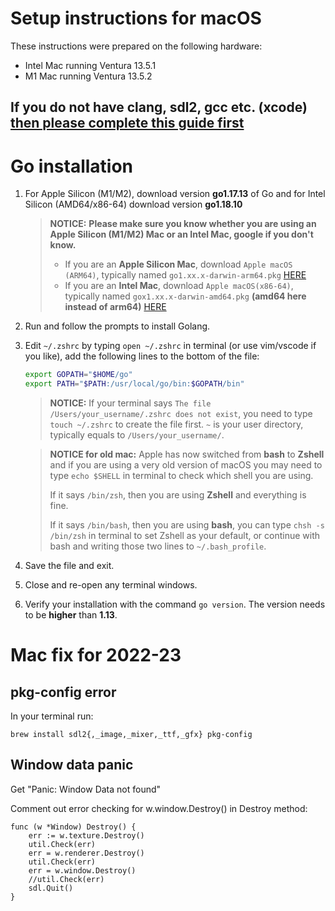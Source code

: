 # Setup instructions for macOS

These instructions were prepared on the following hardware:
* Intel Mac running Ventura 13.5.1
* M1 Mac running Ventura 13.5.2
## **If you do not have clang, sdl2, gcc etc. (xcode) [then please complete this guide first](mac_prelim.md)**

# Go installation 
1. For Apple Silicon (M1/M2), download version **go1.17.13** of Go and for Intel Silicon (AMD64/x86-64) download version **go1.18.10**

   > **NOTICE:**
   > **Please make sure you know whether you are using an Apple Silicon (M1/M2) Mac or an Intel Mac, google if you don't know.** 
   > * If you are an **Apple Silicon Mac**, download `Apple macOS (ARM64)`, typically named `go1.xx.x-darwin-arm64.pkg` [HERE](https://go.dev/dl/go1.17.13.darwin-arm64.pkg)
   > * If you are an **Intel Mac**, download `Apple macOS(x86-64)`, typically named `gox1.xx.x-darwin-amd64.pkg` **(amd64 here instead of arm64)** [HERE](https://go.dev/dl/go1.18.10.darwin-amd64.pkg)

2. Run and follow the prompts to install Golang.

3. Edit `~/.zshrc` by typing `open ~/.zshrc` in terminal (or use vim/vscode if you like), add the following lines to the bottom of the file:

   ``` bash
   export GOPATH="$HOME/go"
   export PATH="$PATH:/usr/local/go/bin:$GOPATH/bin"
   ```
   > **NOTICE:** If your terminal says `The file /Users/your_username/.zshrc does not exist`, you need to type `touch ~/.zshrc` to create the file first.
   > `~` is your user directory, typically equals to `/Users/your_username/`.
 
   > **NOTICE for old mac:** Apple has now switched from **bash** to **Zshell** and if you are using a very old version of macOS you may need to type `echo $SHELL` in terminal to check which shell you are using.
   > 
   > If it says `/bin/zsh`, then you are using **Zshell** and everything is fine.
   > 
   > If it says `/bin/bash`, then you are using **bash**, you can type `chsh -s /bin/zsh` in terminal to set Zshell as your default, or continue with bash and writing those two lines to `~/.bash_profile`.

4. Save the file and exit.

5. Close and re-open any terminal windows.

6. Verify your installation with the command `go version`. The version needs to be **higher** than **1.13**.


# Mac fix for 2022-23
## pkg-config error
In your terminal run: 

```brew install sdl2{,_image,_mixer,_ttf,_gfx} pkg-config```

## Window data panic
Get "Panic: Window Data not found"

Comment out error checking for w.window.Destroy() in Destroy method:

``` golang
func (w *Window) Destroy() {
    err := w.texture.Destroy()
    util.Check(err)
    err = w.renderer.Destroy()
    util.Check(err)
    err = w.window.Destroy()
    //util.Check(err)
    sdl.Quit()
}
```

